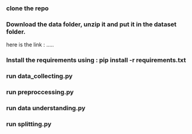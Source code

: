 ### clone the repo 
### Download the data folder, unzip it and put it in the dataset folder.
here is the link : .....
### Install the requirements using : pip install -r requirements.txt
### run data_collecting.py
### run preproccessing.py
### run data understanding.py
### run splitting.py